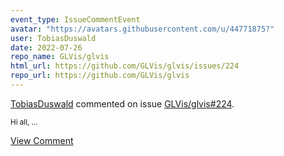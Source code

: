 ```yaml
---
event_type: IssueCommentEvent
avatar: "https://avatars.githubusercontent.com/u/44771875?"
user: TobiasDuswald
date: 2022-07-26
repo_name: GLVis/glvis
html_url: https://github.com/GLVis/glvis/issues/224
repo_url: https://github.com/GLVis/glvis
---
```


<a href='https://github.com/TobiasDuswald' target='_blank'>TobiasDuswald</a> commented on issue <a href='https://github.com/GLVis/glvis/issues/224' target='_blank'>GLVis/glvis#224</a>.

<small>Hi all,...</small>

<a href='https://github.com/GLVis/glvis/issues/224' target='_blank'>View Comment</a>